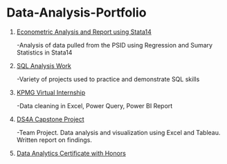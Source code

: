 # Data-Analysis-Portfolio

1. [Econometric Analysis and Report using Stata14](https://github.com/mujont/Munoz_Econometrics)

   -Analysis of data pulled from the PSID using Regression and Sumary Statistics in Stata14

2. [SQL Analysis Work](https://github.com/mujont/SQL_Practice)

   -Variety of projects used to practice and demonstrate SQL skills

3. [KPMG Virtual Internship](https://github.com/mujont/KPMG-Internship)

   -Data cleaning in Excel, Power Query, Power BI Report

4. [DS4A Capstone Project](https://github.com/mujont/DS4A-Capstone-Project)

   -Team Project. Data analysis and visualization using Excel and Tableau. Written report on findings.

4. [Data Analytics Certificate with Honors](https://www.credential.net/b867f1f9-b876-4828-83a4-b8f24f2285e0#gs.auucur)
